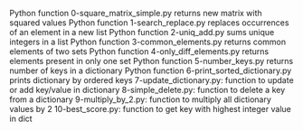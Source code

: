 Python function 0-square_matrix_simple.py returns new matrix with squared values
Python function 1-search_replace.py replaces occurrences of an element in a new list
Python function 2-uniq_add.py sums unique integers in a list
Python function 3-common_elements.py returns common elements of two sets
Python function 4-only_diff_elements.py returns elements present in only one set
Python function 5-number_keys.py returns number of keys in a dictionary
Python function 6-print_sorted_dictionary.py prints dictionary by ordered keys
7-update_dictionary.py: function to update or add key/value in dictionary
8-simple_delete.py: function to delete a key from a dictionary
9-multiply_by_2.py: function to multiply all dictionary values by 2
10-best_score.py: function to get key with highest integer value in dict
